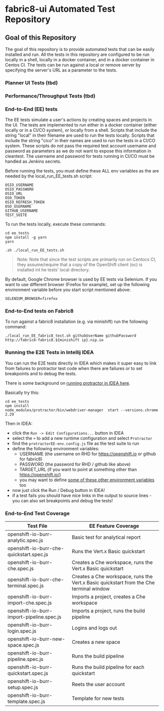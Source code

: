 # fabric8-ui Automated Test Repository

## Goal of this Repository

The goal of this repository is to provide automated tests that can be easily installed and run. All the tests in this repository are configured to be run locally in a shell, locally in a docker container, and in a docker container in Centos CI. The tests can be run against a local or remove server by specifying the server's URL as a parameter to the tests.

### Planner UI Tests (tbd)

### Performance/Throughput Tests (tbd)

### End-to-End (EE) tests

The EE tests simulate a user's actions by creating spaces and projects in the UI. The tests are implemented to run either in a docker container (either locally or in a CI/CO system), or locally from a shell. Scripts that include the string "local" in their filename are used to run the tests locally. Scripts that include the string "cico" in their names are used to run the tests in a CI/CO system. These scripts do not pass the required test account username and password as parameters as we do not want to expose this information in cleantest. The username and password for tests running in CI/CO must be handled as Jenkins secrets.

Before running the tests, you must define these ALL env variables as the are needed by the local_run_EE_tests.sh script:
```
OSIO_USERNAME
OSIO_PASSWORD
OSIO_URL
OSO_TOKEN
OSIO_REFRESH_TOKEN
OSO_USERNAME
GITHUB_USERNAME
TEST_SUITE
```

To run the tests locally, execute these commands:

```
cd ee_tests
npm install -g yarn
yarn

.sh ./local_run_EE_tests.sh
```

> Note: Note that since the test scripts are primarily run on Centocs CI, they assume/require that a copy of the OpenShift client (oc) is installed int he tests' local directory. 

By default, Google Chrome browser is used by EE tests via Selenium. If you want
to use different browser (Firefox for example), set up the following environment
variable before you start script mentioned above:

```
SELENIUM_BROWSER=firefox
```

### End-to-End tests on Fabric8

To run against a fabric8 installation (e.g. via minishift) run the following command:


```
./local_run_EE_fabric8_test.sh githubUserName githubPassword http://fabric8-fabric8.${minishift ip}.nip.io
```

### Running the E2E Tests in Intellij IDEA

You can run the E2E tests directly in IDEA which makes it super easy to link from failures to protractor test code when there are failures or to set breakpoints and to debug the tests.

There is some background on [running protractor in IDEA here](https://www.jetbrains.com/help/idea/run-debug-configuration-protractor.html).

Basically try this:

```
cd ee_tests
npm install
node_modules/protractor/bin/webdriver-manager  start --versions.chrome 2.29
```

Then in IDEA:

* click the `Run -> Edit Configurations...` button in IDEA
* select the `+` to add a new runtime configuration and select `Protractor`
* find the `protractorEE-env.config.js` file as the test suite to run
* define the following environment variables:
  * USERNAME (the username on RHD for https://openshift.io or github for fabric8)
  * PASSWORD (the password for RHD / github like above)
  * TARGET_URL (if you want to point at something other than https://openshift.io/)
  * you may want to define [some of these other environment variables](https://github.com/fabric8io/fabric8-test/blob/master/ee_tests/protractorEE-env.config.js#L17) too
* now just click the Run / Debug button in IDEA!
* if a test fails you should have nice links in the output to source lines - you can also set breakpoints and debug the tests!
  
### End-to-End Test Coverage


| Test File  | EE Feature Coverage |
| ---------- | ------------------- |
| openshift-io-burr-analytic.spec.js | Basic test for analytical report
| openshift-io-burr-che-quickstart.spec.js | Runs the Vert.x Basic quickstart
| openshift-io-burr-che.spec.js | Creates a Che workspace, runs the Vert.x Basic quickstart
| openshift-io-burr-che-terminal.spec.js | Creates a Che workspace, runs the Vert.x Basic quickstart from the Che terminal window
| openshift-io-burr-import-che.spec.js | Imports a project, creates a Che workspace
| openshift-io-burr-import-pipeline.spec.js | Imports a project, runs the build pipeline
| openshift-io-burr-login.spec.js | Logins and logs out
| openshift-io-burr-new-space.spec.js | Creates a new space
| openshift-io-burr-pipeline.spec.js | Runs the build pipeline
| openshift-io-burr-quickstart.spec.js | Runs the build pipeline for each quickstart
| openshift-io-burr-setup.spec.js | Reets the user account
| openshift-io-burr-template.spec.js | Template for new tests

